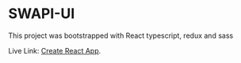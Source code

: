 # SWAPI-UI

This project was bootstrapped with React typescript, redux and sass


Live Link: [Create React App](https://github.com/facebook/create-react-app).

